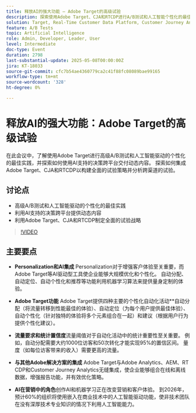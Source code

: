 ```yaml
---
title: 释放AI的强大功能 — Adobe Target的高级试验
description: 探索使用Adobe Target、CJA和RTCDP进行A/B测试和人工智能个性化的最佳实践，以推动动态、跨平台的内容和见解。
solution: Target, Real-Time Customer Data Platform, Customer Journey Analytics
feature: A/B Tests
topic: Artificial Intelligence
role: Admin, Developer, Leader, User
level: Intermediate
doc-type: Event
duration: 2798
last-substantial-update: 2025-05-08T00:00:00Z
jira: KT-18033
source-git-commit: cfc7b54ae4360779ca2c41f88fc08089bae99165
workflow-type: tm+mt
source-wordcount: '328'
ht-degree: 0%

---
```



# 释放AI的强大功能：Adobe Target的高级试验

在此会议中，了解使用Adobe Target进行高级A/B测试和人工智能驱动的个性化的最佳实践，并探索如何使用AI支持的决策跨平台交付动态内容。 探索如何集成Adobe Target、CJA和RTCDP以构建全面的试验策略并分析跨渠道的试验。

## 讨论点

* 高级A/B测试和人工智能驱动的个性化的最佳实践
* 利用AI支持的决策跨平台提供动态内容
* 利用Adobe Target、CJA和RTCDP制定全面的试验战略

>[!VIDEO](https://video.tv.adobe.com/v/3458079/?learn=on&enablevpops)

## 主要要点

* **Personalization和AI集成** Personalization对于增强客户体验至关重要，而Adobe Target等AI驱动型工具使企业能够大规模优化和个性化。 自动分配、自动定位、自动个性化和推荐等功能利用机器学习算法来提供量身定制的体验。

* **Adobe Target功能** Adobe Target提供四种主要的个性化自动化活动**自动分配（将流量转移到性能最佳的体验）、自动定位（为每个用户提供最佳体验）、自动个性化（针对独特的体验将多个元素组合在一起）和建议（根据用户行为提供个性化建议）。

* **流量要求和统计置信度**&#x200B;流量阈值对于自动化活动中的统计重要性至关重要。 例如，自动分配需要大约1000位访客和50次转化才能实现95%的置信区间。 量度（如每位访客带来的收入）需要更高的流量。

* **与其他Adobe解决方案的集成** Adobe Target与Adobe Analytics、AEM、RT CDP和Customer Journey Analytics无缝集成，使企业能够组合在线和离线数据，增强报告功能，并有效优化策略。

* **AI在营销中的角色**&#x200B;创作AI和机器学习正在改变营销和客户体验。 到2026年，预计60%的组织将使用嵌入在商业技术中的人工智能驱动功能，使非技术团队在没有深厚技术专业知识的情况下利用人工智能能力。
